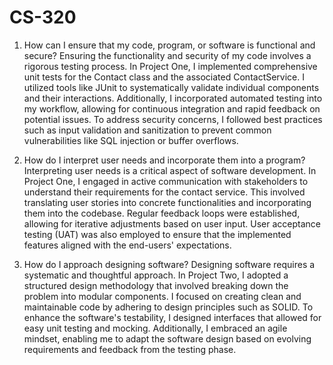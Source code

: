 # CS-320
1. How can I ensure that my code, program, or software is functional and secure?
Ensuring the functionality and security of my code involves a rigorous testing process. In Project One, I implemented comprehensive unit tests for the Contact class and the associated ContactService. I utilized tools like JUnit to systematically validate individual components and their interactions. Additionally, I incorporated automated testing into my workflow, allowing for continuous integration and rapid feedback on potential issues. To address security concerns, I followed best practices such as input validation and sanitization to prevent common vulnerabilities like SQL injection or buffer overflows.

2. How do I interpret user needs and incorporate them into a program?
Interpreting user needs is a critical aspect of software development. In Project One, I engaged in active communication with stakeholders to understand their requirements for the contact service. This involved translating user stories into concrete functionalities and incorporating them into the codebase. Regular feedback loops were established, allowing for iterative adjustments based on user input. User acceptance testing (UAT) was also employed to ensure that the implemented features aligned with the end-users' expectations.

3. How do I approach designing software?
Designing software requires a systematic and thoughtful approach. In Project Two, I adopted a structured design methodology that involved breaking down the problem into modular components. I focused on creating clean and maintainable code by adhering to design principles such as SOLID. To enhance the software's testability, I designed interfaces that allowed for easy unit testing and mocking. Additionally, I embraced an agile mindset, enabling me to adapt the software design based on evolving requirements and feedback from the testing phase.
